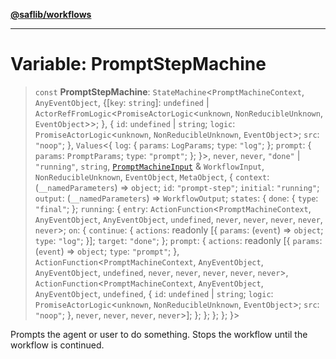 [**@saflib/workflows**](../index.md)

***

# Variable: PromptStepMachine

> `const` **PromptStepMachine**: `StateMachine`\<`PromptMachineContext`, `AnyEventObject`, \{\[`key`: `string`\]: `undefined` \| `ActorRefFromLogic`\<`PromiseActorLogic`\<`unknown`, `NonReducibleUnknown`, `EventObject`\>\>; \}, \{ `id`: `undefined` \| `string`; `logic`: `PromiseActorLogic`\<`unknown`, `NonReducibleUnknown`, `EventObject`\>; `src`: `"noop"`; \}, `Values`\<\{ `log`: \{ `params`: `LogParams`; `type`: `"log"`; \}; `prompt`: \{ `params`: `PromptParams`; `type`: `"prompt"`; \}; \}\>, `never`, `never`, `"done"` \| `"running"`, `string`, [`PromptMachineInput`](../interfaces/PromptMachineInput.md) & `WorkflowInput`, `NonReducibleUnknown`, `EventObject`, `MetaObject`, \{ `context`: (`__namedParameters`) => `object`; `id`: `"prompt-step"`; `initial`: `"running"`; `output`: (`__namedParameters`) => `WorkflowOutput`; `states`: \{ `done`: \{ `type`: `"final"`; \}; `running`: \{ `entry`: `ActionFunction`\<`PromptMachineContext`, `AnyEventObject`, `AnyEventObject`, `undefined`, `never`, `never`, `never`, `never`, `never`\>; `on`: \{ `continue`: \{ `actions`: readonly \[\{ `params`: (`event`) => `object`; `type`: `"log"`; \}\]; `target`: `"done"`; \}; `prompt`: \{ `actions`: readonly \[\{ `params`: (`event`) => `object`; `type`: `"prompt"`; \}, `ActionFunction`\<`PromptMachineContext`, `AnyEventObject`, `AnyEventObject`, `undefined`, `never`, `never`, `never`, `never`, `never`\>, `ActionFunction`\<`PromptMachineContext`, `AnyEventObject`, `AnyEventObject`, `undefined`, \{ `id`: `undefined` \| `string`; `logic`: `PromiseActorLogic`\<`unknown`, `NonReducibleUnknown`, `EventObject`\>; `src`: `"noop"`; \}, `never`, `never`, `never`, `never`\>\]; \}; \}; \}; \}; \}\>

Prompts the agent or user to do something. Stops the workflow until the workflow is continued.
